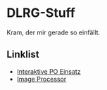 # DLRG-Stuff
Kram, der mir gerade so einfällt.

## Linklist
- [Interaktive PO Einsatz](po-einsatz/README.md)
- [Image Processor](image-processor/README.md)